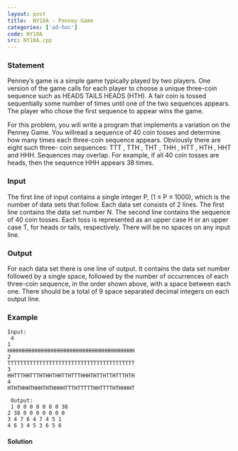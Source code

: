```yaml
---
layout: post
title:  NY10A - Penney Game
categories: ['ad-hoc']
code: NY10A
src: NY10A.cpp
---
```


### **Statement**

Penney’s game is a simple game typically played by two players. One version of
the game calls for each player to choose a unique three-coin sequence such as
HEADS TAILS HEADS (HTH). A fair coin is tossed sequentially some number of
times until one of the two sequences appears. The player who chose the first
sequence to appear wins the game.

For this problem, you will write a program that implements a variation on the
Penney Game. You willread a sequence of 40 coin tosses and determine how many
times each three-coin sequence appears. Obviously there are eight such three-
coin sequences: TTT , TTH , THT , THH , HTT , HTH ,
HHT and HHH. Sequences may overlap. For example, if all 40 coin tosses
are heads, then the sequence HHH appears 38 times.

### Input

The first line of input contains a single integer P, (1 ≤ P ≤ 1000), which is
the number of data sets that follow. Each data set consists of 2 lines. The
first line contains the data set number N. The second line contains the
sequence of 40 coin tosses. Each toss is represented as an upper case H or an
upper case T, for heads or tails, respectively. There will be no spaces on any
input line.

### Output

For each data set there is one line of output. It contains the data set number
followed by a single space, followed by the number of occurrences of each
three-coin sequence, in the order shown above, with a space between each one.
There should be a total of 9 space separated decimal integers on each output
line.

### Example

    
    
    Input:  
     4  
    1  
    HHHHHHHHHHHHHHHHHHHHHHHHHHHHHHHHHHHHHHHH  
    2  
    TTTTTTTTTTTTTTTTTTTTTTTTTTTTTTTTTTTTTTTT  
    3  
    HHTTTHHTTTHTHHTHHTTHTTTHHHTHTTHTTHTTTHTH  
    4  
    HTHTHHHTHHHTHTHHHHTTTHTTTTTHHTTTTHTHHHHT  
      
     Output:  
     1 0 0 0 0 0 0 0 38  
    2 38 0 0 0 0 0 0 0  
    3 4 7 6 4 7 4 5 1  
    4 6 3 4 5 3 6 5 6



#### **Solution**



